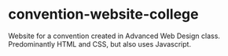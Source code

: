 # convention-website-college
Website for a convention created in Advanced Web Design class.
Predominantly HTML and CSS, but also uses Javascript.
